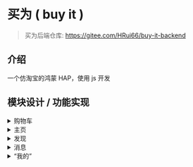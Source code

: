 # 买为 ( buy it )

> 买为后端仓库: https://gitee.com/HRui66/buy-it-backend

## 介绍
一个仿淘宝的鸿蒙 HAP，使用 js 开发

## 模块设计 / 功能实现

<details>
<summary>购物车</summary>

### 页面设计
购物车页分有三个子页面：购物车，结算  
购物车：显示所有用户加入购物车的商品  
结算：显示用户勾选购买的商品订单

### 详细实现
实现自定义顶部菜单栏，点击不同的按钮时，改变顶部导航栏和购物车渲染的数据

购物车页面初始化时，从后端获取用户购物车的信息和数据的处理，再对界面进行数据渲染

你可能喜欢商品小卡片的自定义，在购物车底部用瀑布型展示

进行勾选商品时的逻辑处理，勾选不同的商品时，计算勾选商品的总价显示

勾选全选按钮时，计算购物车的全部总价格

点击结算按钮时，跳转到结算页面，把用户勾选的商品和总价传入结算页面并渲染显示

</details>


<details>
<summary>主页</summary>

##### 布局
顶部导航+分类功能栏+活动栏+商品推荐

#### 分类功能栏与活动栏
目前仅为静态图标，未添加事件监听及功能

#### 商品推荐
采用瀑布流的根布局，显示数据库内所有商品推荐信息，点击任一商品单元进入
商品浏览。

#### 商品浏览页
布局采用滑动下拉模式，点击商品单元进入该商品的详情页

#### 商品详情页
显示商品的所有信息，包含收藏，加入购物车及分享功能
收藏采用条件渲染，图标可点击切换收藏状态，收藏的同时跳转入收藏页面。
加入购物车自动跳转至购物车页面。 分享可选择聊天好友发送消息连接。
</details>

<details>
<summary>发现</summary>

### 页面设计
发现页分有三个子页面：关注、发现、视频  
关注：展示看过的博主的动态  
发现：暂时分类的博主动态  
视频：一个短视频推送页面

</details>

<details>
<summary>消息</summary>

### 界面设计
#### 消息列表
![消息列表](readme-img/消息列表.png)
#### 聊天对话
![聊天界面](readme-img/聊天界面.png)
#### 用户对话设置
![对话详情](readme-img/对话详情.png)

### 功能实现
#### 对话消息系统框架
消息处理的最基本需求是实现消息的实时发送接收和历史消息的存储，当前较热门的在线对话的实现是使用WebSocket，并且HarmonyOS应用开发JS API也同时提供了Socket和WebSocket的接口可以直接调用，所以采用了WebSocket作为对话消息系统的框架。
![http与websocket](readme-img/http与websocket.png)
#### 消息类型
最基本的消息仅包括文本，由用户从输入框输入，点击发送。消息内容不需要进行额外的封装，发送端只需指定目标，消息内容字符串作为WebSocket的发送参数，即可进行发送。 <br>
然而在购物应用的对话消息中，除了一般的文本消息外，还有一种常见的消息——商品分享消息。商品分享消息需包含商品标题、商品图片、商品链接（或ID），消息内容有多个种类，相当于需要把一个类的实例化对象进行发送，使用文本消息的发送方式不可行，所以需要对WebSocket发送和接收的消息参数进行规范定义。 <br>
Json可以完美地满足发送一个对象的需求，在前端（JavaScript）使用JSON.stringify()方法将JavaScript对象转换为字符串，转换后的字符串就可以作为文本消息发送，在后端使用Gson的fromJson把消息进行解析，解析出来就是一个对象，包括前端序列化对象的所有值。 <br>
由于对话消息包括文本消息和商品分享两种类型，所以需要在前后端约定不同消息类型的类型码（如字符串消息类型为1），在发送和接收不同类型消息时进行不同的消息解析处理。消息类型的约定如下： <br>

|           | type               | sender | receiver | content    |
|-----------|--------------------|--------|----------|------------|
| 字符串消息     | int NORMAL=1       | int    | int      | String     |
| 商品分享      | int SHARE=2        | int    | int      | jsonString |
| 消息被对方屏蔽   | int REJECT=3       |        |          |            |
| 对方不接收商品分享 | int REJECT_SHARE=4 |        |          |            |
| 屏蔽对方      | int BLACK=5        | int    | int      |            |
| 屏蔽对方分享    | int BLACK_SHARE=6  | int    | int      |            |

#### WebSocket消息处理后端
后端使用的是SpringBoot框架，所以使用SpringBoot整合WebSocket，在同一个Spring后端处理对话消息以及其它网络请求。
#### 消息处理逻辑
后端对消息的处理逻辑大致如下。先是拿到消息字符串，对字符串进行Json解析得到Json对象，然后通过消息类型码判断消息类型，对不同类型的消息分别处理。然后检查消息发送的目标是否拒收来自发送方的消息，如果拒收则给发送方返回拒收消息。否则封装消息，检查目标是否在线，在线则直接发送，离线则将此消息保存在消息数据库，等待目标上线再一次性发送所有消息。 <br>
![消息处理](readme-img/消息处理.png)

</details>

<details>
<summary>“我的”</summary>

### 页面设计
#### 个人中心
个人中心包括五分小模块，背景色为# f2f2f2，每个小模块背景色为#fefefe。
- 模块1为个人信息展示；
- 模块2由“收藏”、“订阅店铺”、“足迹”、“零钱”四个按钮组成；
- 模块3我的订单由“待付款”、“待收货”、“待发货”、“待评价”、“退款/售后”五个按钮组成；
- 模块4由“会员中心”、“领券中心”、“红包卡劵”、“红包签到”四个按钮组成；
- 模块5由“收货地址”、“官方客服”、“我的快递”、“我的评价”、“领券中心”、“来摇现金”、“店铺会员”、“更多”八个按钮组成。
  
  ![Alt](/readme-img/个人中心.png#pic_center)

#### 我的地址
我的地址包块两个子页面和三个模块组成，背景色为# f2f2f2，每个小模块背景色为#fefefe。

![Alt](/readme-img/我的地址.png#pic_center)

- 模块1为顶部信息“我的收货地址”、“管理”两个文本组成；
- 模块2 为收货地址内容，包含收货人，联系方式，详细地址，编辑按钮；
- 模块3 为底部添加地址按钮；
- 页面1 为修改收货地址页面；

![Alt](/readme-img/修改地址.png#pic_center)

- 页面2 为添加收货地址页面。

![Alt](/readme-img/添加地址.png#pic_center)

#### 我的订单
我的订单包括三个小模块，背景色为# f2f2f2。
- 模块1 顶部搜索，由搜索框、“筛选”文本、两个按钮组成；
- 模块2 tabs，由“全部”、“待付款”、“待发货”、“待收货”、“待评价”五个文本组成；
- 模块3 订单，包含店铺名、商品状态、商品价格、商品状态、商品名等，背景色为#fefefe。

![Alt](/readme-img/我的订单.png#pic_center)

#### 我的收藏
我的收藏包括三个小模块，背景色为# f2f2f2。
- 模块1 顶部信息，由“我的收藏”、收藏数量、搜索按钮、“管理”组成；
- 模块2 tabs，由“宝贝”、“图文”、“视频”、“话题”、“清单”组成；
- 模块3 收藏商品，包含商品名以及价格和商品图片，背景色为#fefefe。

![Alt](/readme-img/我的收藏.png)

### 页面功能
#### 个人中心
- 展示用户头像、用户账号、用户昵称。点击“收藏”，跳转到我的收藏页面；点击“我的订单”，跳转到我的订单页面；点击“收货地址”，跳转到我的地址页面。
#### 我的地址
- 地址进行编辑或添加，点击地址旁的编辑按钮，跳转到编辑地址页面；点击底部的“添加收货地址”按钮，跳转到添加地址页面。
#### 我的订单
- 展示用户的全部订单。
#### 我的收藏
- 展示用户的全部收藏商品，点击单个商品，能对跳转到对应商品的详情页。

### 页面数据渲染
#### 个人中心
  - 在页面初始化时，使用HTTP GET请求，使用登录成功后在全局变量中的用户账号作为请求参数，调用后端“通过账号查询用户信息”接口，获取到用户信息，并将数据渲染到页面上。
#### 我的地址
- 在页面初始化时，使用HTTP GET请求，使用登录成功后在全局变量中的用户账号作为请求参数，	调用后端“通过账号获得用户地址”接口，获取到用户地址，使用for循环将数据渲染到页面上。
- 添加地址时，将输入框的内容，封装成MyAddress对象，序列化成JSON字符串，调用后端“添加地址”接口，将JSON字符串发送到后端，并储存在MySQL数据库中。
- 修改地址时，发送POST请求，将当前点击的地址信息作为参数，跳转到修改地址页面，并将参数作为输入框的值，实现信息回填，修改之后，点击保存，封装成MyAddress对象，序列化成JSON字符串，调用后端“修改地址信息”接口，发送PUT请求，将JSON字符串发送到后端，对数据库存储的信息进行修改。
#### 我的订单
- 在页面初始化时，使用HTTP GET请求，使用登录成功后在全局变量中的用户账号作为请求参数，调用后端“通过账号获得用户订单”接口，获取到用户订单信息，使用for循环将数据渲染到页面上。
#### 我的收藏
- 在页面初始化时，使用HTTP GET请求，使用登录成功后在全局变量中的用户账号作为请求参数，调用后端“通过账号获得用户收藏商品”接口，获取到用户收藏商品信息，使用for循环将数据渲染到页面上。
</details>
